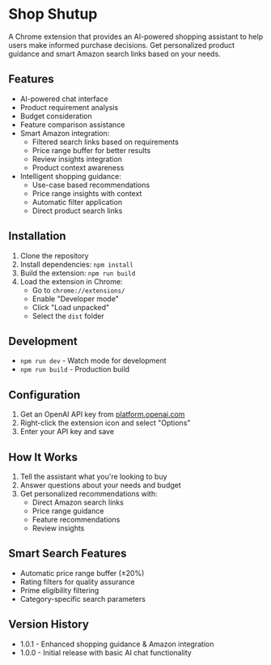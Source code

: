 # Shop Shutup

A Chrome extension that provides an AI-powered shopping assistant to help users make informed purchase decisions. Get personalized product guidance and smart Amazon search links based on your needs.

## Features
- AI-powered chat interface
- Product requirement analysis
- Budget consideration
- Feature comparison assistance
- Smart Amazon integration:
  - Filtered search links based on requirements
  - Price range buffer for better results
  - Review insights integration
  - Product context awareness
- Intelligent shopping guidance:
  - Use-case based recommendations
  - Price range insights with context
  - Automatic filter application
  - Direct product search links

## Installation
1. Clone the repository
2. Install dependencies: `npm install`
3. Build the extension: `npm run build`
4. Load the extension in Chrome:
   - Go to `chrome://extensions/`
   - Enable "Developer mode"
   - Click "Load unpacked"
   - Select the `dist` folder

## Development
- `npm run dev` - Watch mode for development
- `npm run build` - Production build

## Configuration
1. Get an OpenAI API key from [platform.openai.com](https://platform.openai.com)
2. Right-click the extension icon and select "Options"
3. Enter your API key and save

## How It Works
1. Tell the assistant what you're looking to buy
2. Answer questions about your needs and budget
3. Get personalized recommendations with:
   - Direct Amazon search links
   - Price range guidance
   - Feature recommendations
   - Review insights

## Smart Search Features
- Automatic price range buffer (±20%)
- Rating filters for quality assurance
- Prime eligibility filtering
- Category-specific search parameters

## Version History
- 1.0.1 - Enhanced shopping guidance & Amazon integration
- 1.0.0 - Initial release with basic AI chat functionality 